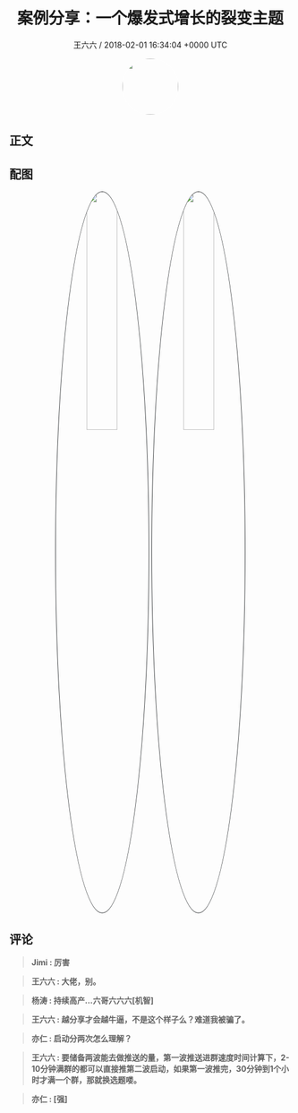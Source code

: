 <h1 align="center">案例分享：一个爆发式增长的裂变主题</h1>
<p align="center">
    <a>王六六 / 2018-02-01 16:34:04 &#43;0000 UTC</a>
</p>

<div align="center">
    <img src="https://images.zsxq.com/FjoEggTJXg0GLhFKLn_iorf4P59Z?e=1590940799&amp;token=kIxbL07-8jAj8w1n4s9zv64FuZZNEATmlU_Vm6zD:ri9uHackkQeE-KOwebEfmaM-3AM=" width="100" height="100" style="border:1px solid;border-radius:50%; color:#ffffff"/>
</div>

## 正文

<div>

</div>

## 配图
<div class="image" align="center">

<img src="https://images.zsxq.com/Fqd6x84WWP73u5kV-zDnpj2wDj9E?imageMogr2/auto-orient/thumbnail/800x/format/jpg/blur/1x0/quality/75&amp;e=1590940799&amp;token=kIxbL07-8jAj8w1n4s9zv64FuZZNEATmlU_Vm6zD:qF8HV169600YRThZWolIPxiW74c=" width="33%" height="33%" style="border:1px solid;border-radius:50%; color:#3c3f41"/>

<img src="https://images.zsxq.com/FnHDfFKAHTeI9sNwPIK-pG4QBKf-?e=1590940799&amp;token=kIxbL07-8jAj8w1n4s9zv64FuZZNEATmlU_Vm6zD:gJ8zoduxh_Qs-vKPZNfVYZ17Qv8=" width="33%" height="33%" style="border:1px solid;border-radius:50%; color:#3c3f41"/>

</div>

## 评论

<div align="left">
<div>

<blockquote >
<span> <strong>Jimi : 厉害 </strong></span>
</blockquote>

<blockquote >
<span> <strong>王六六 : 大佬，别。 </strong></span>
</blockquote>

<blockquote >
<span> <strong>杨涛 : 持续高产…六哥六六六[机智] </strong></span>
</blockquote>

<blockquote >
<span> <strong>王六六 : 越分享才会越牛逼，不是这个样子么？难道我被骗了。 </strong></span>
</blockquote>

<blockquote >
<span> <strong>亦仁 : 启动分两次怎么理解？ </strong></span>
</blockquote>

<blockquote >
<span> <strong>王六六 : 要储备两波能去做推送的量，第一波推送进群速度时间计算下，2-10分钟满群的都可以直接推第二波启动，如果第一波推完，30分钟到1个小时才满一个群，那就换选题喽。 </strong></span>
</blockquote>

<blockquote >
<span> <strong>亦仁 : [强] </strong></span>
</blockquote>

</div>
</div>